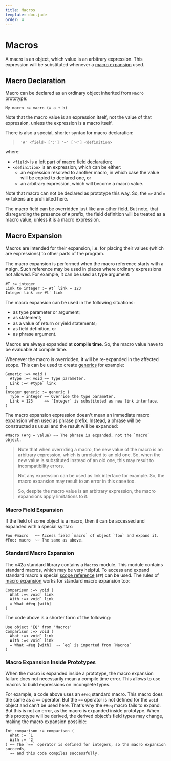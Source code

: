 ```yaml
---
title: Macros
template: doc.jade
order: 4
---
```


Macros
======
<!--
Copyright (C) 2012-2014 Ruslan Lopatin.
Permission is granted to copy, distribute and/or modify this document
under the terms of the GNU Free Documentation License, Version 1.3
or any later version published by the Free Software Foundation;
with no Invariant Sections, no Front-Cover Texts, and no Back-Cover Texts.
A copy of the license is included in the section entitled "GNU
Free Documentation License".
-->

A macro is an object, which value is an arbitrary expression. This expression
will be substituted whenever a [macro expansion](#macro-expansion) used.


Macro Declaration
-----------------

Macro can be declared as an ordinary object inherited from `Macro` prototype:
```o42a
My macro := macro (= a + b)
```
Note that the macro value is an expression itself, not the value of that
expression, unless the expression is a macro itself.

There is also a special, shorter syntax for macro declaration:

> ` '#' <field> [':'] '=' ['<'] <definition>`

where:

* `<field>` is a left part of macro
  [field](/docs/objects/fields.html#field-declaration) declaration;
* `<definition>` is an expression, which can be either:
    * an expression resolved to another macro, in which case the value will be
      copied to declared one, or
    * an arbitrary expression, which will become a macro value.

Note that macro can not be declared as prototype this way. So, the **`=>`** 
and **`=<>`** tokens are prohibited here.

The macro field can be overridden just like any other field. But note, that
disregarding the presence of **`#`** prefix, the field definition will be
treated as a macro value, unless it is a macro expression.


Macro Expansion
---------------

Macros are intended for their expansion, i.e. for placing their values
(which are expressions) to other parts of the program.

The macro expansion is performed when the macro reference starts with a **`#`**
sign. Such reference may be used in places where ordinary expressions not
allowed. For example, it can be used as type argument:
```o42a
#T := integer
Link to integer := #t` link = 123
Integer link :=> #t` link
```

The macro expansion can be used in the following situations:

* as type parameter or argument;
* as statement;
* as a value of return or yield statements;
* as field definition, or
* as phrase argument.

Macros are always expanded at **compile time**. So, the macro value have to be
evaluable at compile time.

Whenever the macro is overridden, it will be re-expanded in the affected scope.
This can be used to create [generics][] for example:
```o42a
Generic :=> void (
  #Type :=< void ~~ Type parameter.
  Link :=< #type` link
)
Integer generic := generic (
  Type = integer ~~ Override the type parameter.
  Link = 123     ~~ `Integer` is substituted as new link interface.
)
```

[generics]: http://wikipedia.org/wiki/Generic_programming

The macro expansion expression doesn't mean an immediate macro expansion when
used as phrase prefix. Instead, a phrase will be constructed as usual and the
result will be expanded:
```o42a
#Macro (Arg = value) ~~ The phrase is expanded, not the `macro` object.
```

> Note that when overriding a macro, the new value of the macro is an
> arbitrary expression, which is unrelated to an old one. So, when the new value
> is substituted instead of an old one, this may result to incompatibility
> errors.
>
> Not any expression can be used as link interface for example.
> So, the macro expansion may result to an error in this case too.
>
> So, despite the macro value is an arbitrary expression, the macro expansions
> apply limitations to it.


### Macro Field Expansion ###

If the field of some object is a macro, then it can be accessed and expanded
with a special syntax:
```o42a
Foo #macro   ~~ Access field `macro` of object `foo` and expand it.
#Foo: macro  ~~ The same as above.
```


### Standard Macro Expansion ###

The o42a standard library contains a `Macros` module. This module contains
standard macros, which may be very helpful. To access and expand standard macro
a special [scope reference](../expressions/references.html#scope-references)
(**`##`**) can be used. The rules of
[macro expansion](#macro-expansion) works for standard macro expansion too:
```o42a
Comparison :=> void (
  What :=< void` link
  With :=< void` link
  = What ##eq [with]
)
```

The code above is a shorter form of the following:
```o42a
Use object 'EQ' from 'Macros'
Comparison :=> void (
  What :=< void` link
  With :=< void` link
  = What ~#eq [with]  ~~ `eq` is imported from `Macros`
)
```


### Macro Expansion Inside Prototypes  ###

When the macro is expanded inside a prototype, the macro expansion failure does
not necessarily mean a compile time error. This allows to use macros to build
expressions on incomplete types.

For example, a code above uses an `##eq` standard macro. This macro does the
same as a `==` operator. But the `==` operator is not defined for the `void`
object and can't be used here. That's why the `##eq` macro fails to expand. But
this is not an error, as the macro is expanded inside prototype. When this
prototype will be derived, the derived object's field types may change, making
the macro expansion possible:
```o42a
Int comparison := comparison (
  What := `1
  With := `2
) ~~ The `==` operator is defined for integers, so the macro expansion succeeds,
  ~~ and this code compiles successfully.
```
